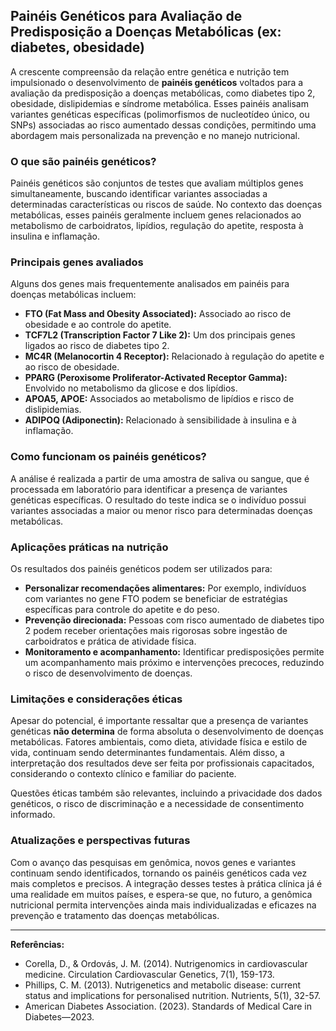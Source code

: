 
## Painéis Genéticos para Avaliação de Predisposição a Doenças Metabólicas (ex: diabetes, obesidade)

A crescente compreensão da relação entre genética e nutrição tem impulsionado o desenvolvimento de **painéis genéticos** voltados para a avaliação da predisposição a doenças metabólicas, como diabetes tipo 2, obesidade, dislipidemias e síndrome metabólica. Esses painéis analisam variantes genéticas específicas (polimorfismos de nucleotídeo único, ou SNPs) associadas ao risco aumentado dessas condições, permitindo uma abordagem mais personalizada na prevenção e no manejo nutricional.

### O que são painéis genéticos?

Painéis genéticos são conjuntos de testes que avaliam múltiplos genes simultaneamente, buscando identificar variantes associadas a determinadas características ou riscos de saúde. No contexto das doenças metabólicas, esses painéis geralmente incluem genes relacionados ao metabolismo de carboidratos, lipídios, regulação do apetite, resposta à insulina e inflamação.

### Principais genes avaliados

Alguns dos genes mais frequentemente analisados em painéis para doenças metabólicas incluem:

- **FTO (Fat Mass and Obesity Associated):** Associado ao risco de obesidade e ao controle do apetite.
- **TCF7L2 (Transcription Factor 7 Like 2):** Um dos principais genes ligados ao risco de diabetes tipo 2.
- **MC4R (Melanocortin 4 Receptor):** Relacionado à regulação do apetite e ao risco de obesidade.
- **PPARG (Peroxisome Proliferator-Activated Receptor Gamma):** Envolvido no metabolismo da glicose e dos lipídios.
- **APOA5, APOE:** Associados ao metabolismo de lipídios e risco de dislipidemias.
- **ADIPOQ (Adiponectin):** Relacionado à sensibilidade à insulina e à inflamação.

### Como funcionam os painéis genéticos?

A análise é realizada a partir de uma amostra de saliva ou sangue, que é processada em laboratório para identificar a presença de variantes genéticas específicas. O resultado do teste indica se o indivíduo possui variantes associadas a maior ou menor risco para determinadas doenças metabólicas.

### Aplicações práticas na nutrição

Os resultados dos painéis genéticos podem ser utilizados para:

- **Personalizar recomendações alimentares:** Por exemplo, indivíduos com variantes no gene FTO podem se beneficiar de estratégias específicas para controle do apetite e do peso.
- **Prevenção direcionada:** Pessoas com risco aumentado de diabetes tipo 2 podem receber orientações mais rigorosas sobre ingestão de carboidratos e prática de atividade física.
- **Monitoramento e acompanhamento:** Identificar predisposições permite um acompanhamento mais próximo e intervenções precoces, reduzindo o risco de desenvolvimento de doenças.

### Limitações e considerações éticas

Apesar do potencial, é importante ressaltar que a presença de variantes genéticas **não determina** de forma absoluta o desenvolvimento de doenças metabólicas. Fatores ambientais, como dieta, atividade física e estilo de vida, continuam sendo determinantes fundamentais. Além disso, a interpretação dos resultados deve ser feita por profissionais capacitados, considerando o contexto clínico e familiar do paciente.

Questões éticas também são relevantes, incluindo a privacidade dos dados genéticos, o risco de discriminação e a necessidade de consentimento informado.

### Atualizações e perspectivas futuras

Com o avanço das pesquisas em genômica, novos genes e variantes continuam sendo identificados, tornando os painéis genéticos cada vez mais completos e precisos. A integração desses testes à prática clínica já é uma realidade em muitos países, e espera-se que, no futuro, a genômica nutricional permita intervenções ainda mais individualizadas e eficazes na prevenção e tratamento das doenças metabólicas.

---

**Referências:**

- Corella, D., & Ordovás, J. M. (2014). Nutrigenomics in cardiovascular medicine. Circulation Cardiovascular Genetics, 7(1), 159-173.
- Phillips, C. M. (2013). Nutrigenetics and metabolic disease: current status and implications for personalised nutrition. Nutrients, 5(1), 32-57.
- American Diabetes Association. (2023). Standards of Medical Care in Diabetes—2023.

```
